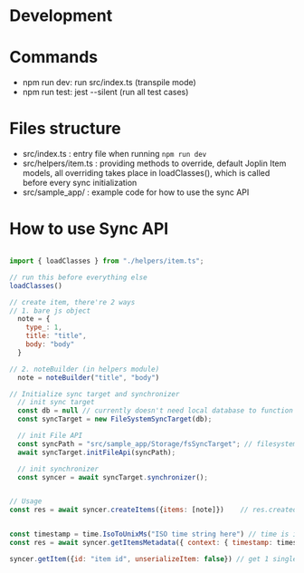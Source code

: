 # Development
# Commands 
- npm run dev: run src/index.ts (transpile mode)
- npm run test: jest --silent (run all test cases)  


# Files structure  
- src/index.ts : entry file when running `npm run dev`
- src/helpers/item.ts : providing methods to override, default Joplin Item models, all overriding takes place in loadClasses(), which is called before every sync initialization
- src/sample_app/ : example code for how to use the sync API   


# How to use Sync API  

```js 

import { loadClasses } from "./helpers/item.ts"; 

// run this before everything else
loadClasses()  

// create item, there're 2 ways 
// 1. bare js object 
  note = { 
    type_: 1, 
    title: "title", 
    body: "body"
  } 

// 2. noteBuilder (in helpers module) 
  note = noteBuilder("title", "body")   

// Initialize sync target and synchronizer   
  // init sync target
  const db = null // currently doesn't need local database to function
  const syncTarget = new FileSystemSyncTarget(db); 

  // init File API 
  const syncPath = "src/sample_app/Storage/fsSyncTarget"; // filesystem sync target (relative path is allowed)
  await syncTarget.initFileApi(syncPath);

  // init synchronizer
  const syncer = await syncTarget.synchronizer();


// Usage 
const res = await syncer.createItems({items: [note]})    // res.createdIds contains ids of new items  


const timestamp = time.IsoToUnixMs("ISO time string here") // time is in helpers module
const res = await syncer.getItemsMetadata({ context: { timestamp: timestamp } })    // return items metadata newer than timestamp, timestamp default to 0 (get all items metadata)  

syncer.getItem({id: "item id", unserializeItem: false}) // get 1 single item, unserializeItem will determine if result is in JS object or string
```
